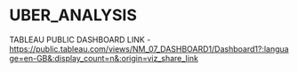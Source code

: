 # UBER_ANALYSIS
TABLEAU PUBLIC DASHBOARD LINK - https://public.tableau.com/views/NM_07_DASHBOARD1/Dashboard1?:language=en-GB&:display_count=n&:origin=viz_share_link
